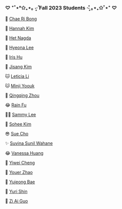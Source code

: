 ### ♡ ⁺˚⋆°✩₊⋆｡ ‧̥·̊ Fall 2023 Students ·̊‧̥ ｡⋆₊✩˚⋆⁺ ♡

🌱 [Chae Ri Bong](https://adhesive-saxophone-1f1.notion.site/Chae-Ri-s-blog-8755a60913ae4104b26574d124ddb8c4)

👻 [Hannah Kim](https://nhkmforschool.notion.site/nhkmforschool/Hannah-s-Physical-Computing-Blog-ac14850725fd4e98bb66ec5695d592d2)

🌚 [Het Nagda](https://het-nagda.notion.site/Het-Nagda-s-Blog-Physical-Computing-aec7638f5f0647cd82644a2dde6c805a)

🤞 [Hyeona Lee](https://held-airplane-149.notion.site/Hyeona-s-Blog_IxD-Physical-Computing-1095e59ef3f74be5b5d850054e73a359?pvs=4)

🫠 [Iris Hu](https://ooirisoo.notion.site/Iris-s-Blog-for-Physical-Computing-05f0217602d447c5a27b3116b74d3be6?pvs=4)

💪 [Jisang Kim](https://jisangkim.notion.site/Jisang-s-Blog-5cd7b3e84def4860a97b58a460e7b530)

🐱 [Leticia Li](https://leticiali.notion.site/Leticia-s-Physical-Computing-Blog-2fbde44e9e2440749a5f7bc02f63623d)

🐱 [Minji Yoouk](https://miniature-gem-fab.notion.site/Physical-Computing-38d2a02499ba44bc9ee24b347360da66?pvs=4)

🤣 [Qingqing Zhou](https://incredible-gastonia-7a1.notion.site/Qingqing-s-Blog-Pysical-Computing-f9851f2751cc4e78a0f7bf40f4ef85f0?pvs=4)

😂 [Rain Fu](https://cultured-casquette-77d.notion.site/Physical-Computing-93c0010f32a64c1eb4057b9940d729c5)

😶‍🌫️ [Sammy Lee](https://glaze-flower-ba8.notion.site/Phys-Comp_Seungmi-s-Blog-73c46e2fe11e490d9c39a3de8a3c48cb?pvs=4)

🙌 [Sohee Kim](https://sohee-kim.notion.site/Sohee-s-Physical-Computing-Blog-4b635aae913a43dc829ef03c587a96a3)

😎 [Sue Cho](https://woolly-cockroach-c85.notion.site/Eun-Soo-s-Physical-Computing-journey-e5249019ac84456db507146c85d1dc39)

✨ [Suvina Sunil Wahane](https://medium.com/@swahane_82517)

😂 [Vanessa Huang](https://unequaled-drawer-1a7.notion.site/SVA-Physical-Computing-7a09d15d719e4112bb0c31696e7f46e9)

🤯 [Yiwei Cheng](https://yiweichengdesign.com/4218952/20/)

🥳 [Youer Zhao](https://exciting-mine-14f.notion.site/Youer-s-Blog-ccce1775e1964bd5b3d06b064784930d)

💖 [Yujeong Bae](https://spiral-keyboard-a10.notion.site/Yujeong-s-Physical-Computing-fa7c510746a041b6ba30159b878d460a?pvs=4)

🍄 [Yuri Shin](https://plastic-puck-e38.notion.site/Yuri-s-Blog-b87171a17b214ada973002f5ca533630)

🌱 [Zi Ai Guo](https://eight-biplane-45e.notion.site/Ziai-Guo-21da569095154a65838549aee019b3c4)
